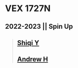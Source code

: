 # **VEX 1727N**  <br>


## 2022-2023 || Spin Up

> ## [Shiqi Y](https://github.com/lumx7)
> ## [Andrew H](https://github.com/Panda248)
